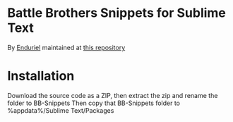 # Battle Brothers Snippets for Sublime Text

By [Enduriel](https://github.com/Enduriel/) maintained at [this repository](https://github.com/Enduriel/Sublime-Text-BB-Snippets)

# Installation

Download the source code as a ZIP, then extract the zip and rename the folder to BB-Snippets
Then copy that BB-Snippets folder to %appdata%/Sublime Text/Packages
